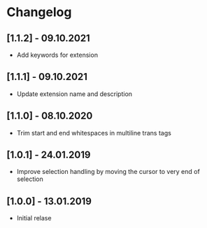 # Changelog

## **[1.1.2]** - 09.10.2021

* Add keywords for extension

## **[1.1.1]** - 09.10.2021

* Update extension name and description

## **[1.1.0]** - 08.10.2020

* Trim start and end whitespaces in multiline trans tags

## **[1.0.1]** - 24.01.2019

* Improve selection handling by moving the cursor to very end of selection

## **[1.0.0]** - 13.01.2019

* Initial relase
